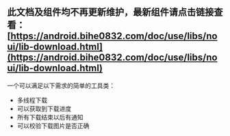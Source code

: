 ## 此文档及组件均不再更新维护，最新组件请点击链接查看：[https://android.bihe0832.com/doc/use/libs/noui/lib-download.html](https://android.bihe0832.com/doc/use/libs/noui/lib-download.html)

一个可以满足以下需求的简单的工具类：

- 多线程下载
- 可以获取到下载进度
- 所有下载结束以后有通知
- 可以校验下载图片是否正确
